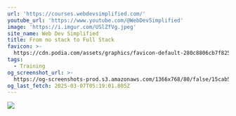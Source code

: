 ```yaml
---
url: 'https://courses.webdevsimplified.com/'
youtube_url: 'https://www.youtube.com/@WebDevSimplified'
image: 'https://i.imgur.com/USlZfVg.jpeg'
site_name: Web Dev Simplified
title: From no stack to Full Stack
favicon: >-
  https://cdn.podia.com/assets/graphics/favicon-default-280c8806cb7f825b1487cbfaf3a6c2b1b5e0557e157241a49a95db1764feb6fb.png
tags:
  - Training
og_screenshot_url: >-
  https://og-screenshots-prod.s3.amazonaws.com/1366x768/80/false/15cab526471955ea72b77d16c04cfd57cb0cdea5b39662e584e6e9c2cde91427.jpeg
og_last_fetch: 2025-03-07T05:19:01.805Z
---
```


![](https://i.imgur.com/USlZfVg.jpeg)
